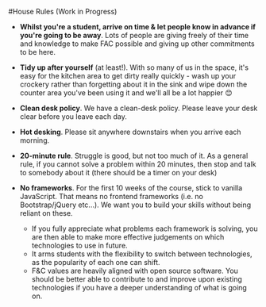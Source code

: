 #House Rules (Work in Progress)

+ **Whilst you're a student, arrive on time & let people know in advance if you're going to be away**. Lots of people are giving freely of their time and knowledge to make FAC possible and giving up other commitments to be here.

+  **Tidy up after yourself** (at least!). With so many of us in the space, it's easy for the kitchen area to get dirty really quickly - wash up your crockery rather than forgetting about it in the sink and wipe down the counter area you've been using it and we'll all be a lot happier :blush:

+ **Clean desk policy**. We have a clean-desk policy. Please leave your desk clear before you leave each day.

+ **Hot desking**. Please sit anywhere downstairs when you arrive each morning.

+ **20-minute rule**. Struggle is good, but not too much of it. As a general rule, if you cannot solve a problem within 20 minutes, then stop and talk to somebody about it (there should be a timer on your desk)

+ **No frameworks**. For the first 10 weeks of the course, stick to vanilla JavaScript. That means no frontend frameworks (i.e. no Bootstrap/jQuery etc...). We want you to build your skills without being reliant on these.
  + If you fully appreciate what problems each framework is solving, you are then able to make more effective judgements on which technologies to use in future.
  + It arms students with the flexibility to switch between technologies, as the popularity of each one can shift.
  + F&C values are heavily aligned with open source software. You should be better able to contribute to and improve upon existing technologies if you have a deeper understanding of what is going on.
